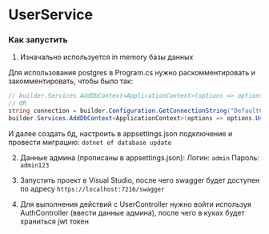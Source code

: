 # UserService

### Как запустить

1. Изначально используется in memory базы данных

Для использования postgres в Program.cs нужно раскомментировать и закомментировать, чтобы было так:
```C#
// builder.Services.AddDbContext<ApplicationContext>(options => options.UseInMemoryDatabase("usersdb")); // It is database in memory
// OR
string connection = builder.Configuration.GetConnectionString("DefaultConnection")!;
builder.Services.AddDbContext<ApplicationContext>(options => options.UseNpgsql(connection)); // It is database in postgresql 
```

И далее создать бд, настроить в appsettings.json подключение и провести миграцию:
`dotnet ef database update`

2. Данные админа (прописаны в appsettings.json):
Логин: `admin`
Пароль: `admin123`

5. Запустить проект в Visual Studio, после чего swagger будет доступен по адресу `https://localhost:7216/swagger`

6. Для выполнения действий с UserController нужно войти используя AuthController (ввести данные админа), после чего в куках будет храниться jwt токен
